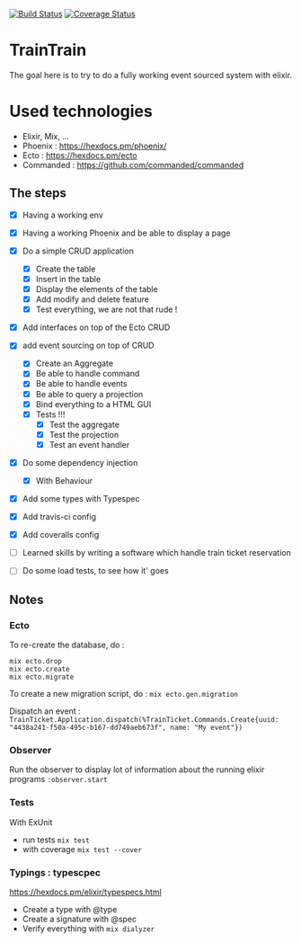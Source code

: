 [![Build Status](https://travis-ci.org/magelle/train_train.svg?branch=master)](https://travis-ci.org/magelle/train_train)
[![Coverage Status](https://coveralls.io/repos/github/magelle/train_train/badge.svg?branch=master)](https://coveralls.io/github/magelle/train_train?branch=master)

# TrainTrain

The goal here is to try to do a fully working event sourced system with elixir.

# Used technologies

- Elixir, Mix, ...
- Phoenix : https://hexdocs.pm/phoenix/
- Ecto : https://hexdocs.pm/ecto
- Commanded : https://github.com/commanded/commanded

## The steps

- [x] Having a working env
- [x] Having a working Phoenix and be able to display a page
- [x] Do a simple CRUD application
  - [x] Create the table
  - [x] Insert in the table
  - [x] Display the elements of the table
  - [x] Add modify and delete feature
  - [x] Test everything, we are not that rude !
- [x] Add interfaces on top of the Ecto CRUD
- [x] add event sourcing on top of CRUD
  - [x] Create an Aggregate
  - [x] Be able to handle command
  - [x] Be able to handle events
  - [x] Be able to query a projection
  - [x] Bind everything to a HTML GUI
  - [x] Tests !!!
    - [x] Test the aggregate
    - [x] Test the projection
    - [x] Test an event handler
- [x] Do some dependency injection
    - [x] With Behaviour
- [x] Add some types with Typespec
- [x] Add travis-ci config
- [x] Add coveralls config
- [ ] Learned skills by writing a software which handle train ticket reservation
- [ ] Do some load tests, to see how it' goes


## Notes

### Ecto
To re-create the database, do : 
```
mix ecto.drop
mix ecto.create
mix ecto.migrate
```
To create a new migration script, do :
```mix ecto.gen.migration```

Dispatch an event : 
```TrainTicket.Application.dispatch(%TrainTicket.Commands.Create{uuid: "4438a241-f50a-495c-b167-dd749aeb673f", name: "My event"})```

### Observer

Run the observer to display lot of information about the running elixir programs
```:observer.start```

### Tests

With ExUnit

- run tests ```mix test```
- with coverage ```mix test --cover``` 

### Typings : typescpec

https://hexdocs.pm/elixir/typespecs.html

- Create a type with @type
- Create a signature with @spec
- Verify everything with ```mix dialyzer```
